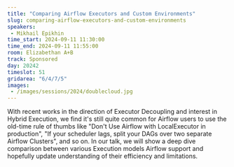 ```yaml
---
title: "Comparing Airflow Executors and Custom Environments"
slug: comparing-airflow-executors-and-custom-environments
speakers:
 - Mikhail Epikhin
time_start: 2024-09-11 11:30:00
time_end: 2024-09-11 11:55:00
room: Elizabethan A+B
track: Sponsored
day: 20242
timeslot: 51
gridarea: "6/4/7/5"
images: 
 - /images/sessions/2024/doublecloud.jpg
---
```


With recent works in the direction of Executor Decoupling and interest in Hybrid Execution, we find it's still quite common for Airflow users to use the old-time rule of thumbs like "Don't Use Airflow with LocalExecutor in production", "If your scheduler lags, split your DAGs over two separate Airflow Clusters", and so on. In our talk, we will show a deep dive comparison between various Execution models Airflow support and hopefully update understanding of their efficiency and limitations.